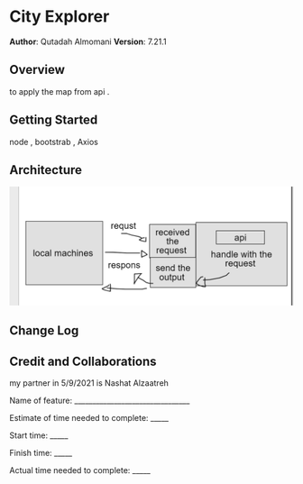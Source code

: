 # City Explorer

**Author**: Qutadah Almomani
**Version**: 7.21.1 

## Overview

to apply the map from api .


## Getting Started
node , bootstrab , Axios 

## Architecture

![](img/111.PNG)

## Change Log
<!-- Use this area to document the iterative changes made to your application as each feature is successfully implemented. Use time stamps. Here's an example:

01-01-2001 4:59pm - Application now has a fully-functional express server, with a GET route for the location resource. -->

## Credit and Collaborations
my partner in 5/9/2021 is Nashat Alzaatreh



Name of feature: ________________________________

Estimate of time needed to complete: _____

Start time: _____

Finish time: _____

Actual time needed to complete: _____